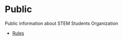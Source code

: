 # Public
Public information about STEM Students Organization

* [Rules](https://github.com/Stem-Students/public/tree/main/rules.md)
